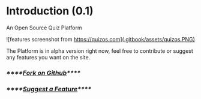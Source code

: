 # Introduction \(0.1\)

An Open Source Quiz Platform

![features screenshot from https://quizos.com](.gitbook/assets/quizos.PNG)

The Platform is in alpha version right now, feel free to contribute or suggest any features you want on the site.

### _\*\*\*\*_[_**Fork on Github**_](https://github.com/quizoscom/quizos)_\*\*\*\*_

### _\*\*\*\*_[_**Suggest a Feature**_](http://suggest-a-feature-quizos.com)_\*\*\*\*_






